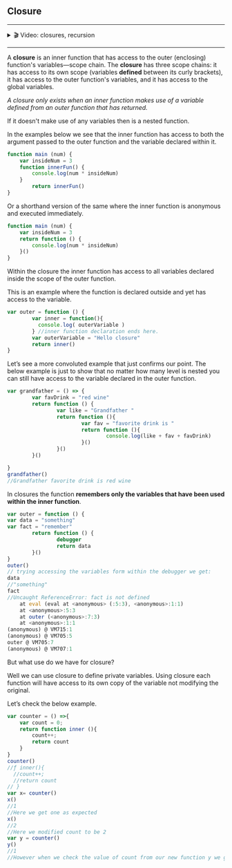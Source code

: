 ## Closure

---

<details>
    <summary>🎬 Video: closures, recursion</summary><div class='video-container'>
        <iframe width="560" height="315" src="https://www.youtube.com/embed/hOnLq-GQQqE?rel=0" frameborder="0" allow="accelerometer; autoplay; encrypted-media; gyroscope; picture-in-picture" allowfullscreen></iframe></div>
</details>

---



A **closure** is an inner function that has access to the outer (enclosing) function's variables—scope chain. The **closure** has three scope chains: it has access to its own scope (variables **defined** between its curly brackets), it has access to the outer function's variables, and it has access to the global variables.

*A closure only exists when an inner function makes use of a variable defined from an outer function that has returned.*

If it doesn't make use of any variables then is a nested function.

In the examples below we see that the inner function has access to both the argument passed to the outer function and the variable declared within it.

```javascript
function main (num) {
    var insideNum = 3
    function innerFun() { 
        console.log(num * insideNum) 
    }
        return innerFun()
}
```

Or a shorthand version of the same where the inner function is anonymous and executed immediately.

```javascript
function main (num) {
    var insideNum = 3
    return function () { 
        console.log(num * insideNum) 
    }()
}
```

Within the closure the inner function has access to all variables declared inside the scope of the outer function.

This is an example where the function is declared outside and yet has access to the variable.

```javascript
var outer = function () {
        var inner = function(){        
          console.log( outerVariable )
        } //inner function declaration ends here.
        var outerVariable = "Hello closure"
        return inner()
}
```

Let’s see a more convoluted example that just confirms our point. The below example is just to show that no matter how many level is nested you can still have access to the variable declared in the outer function.

```javascript
var grandfather = () => {
        var favDrink = "red wine"
        return function () {
                var like = "Grandfather "
                return function (){
                        var fav = "favorite drink is "
                        return function (){
                                console.log(like + fav + favDrink)
                        }()
                }()
        }()

}
grandfather()
//Grandfather favorite drink is red wine
```

In closures the function **remembers only the variables that have been used  within the inner function**.

```javascript
var outer = function () {
var data = "something"
var fact = "remember"
        return function () {
                debugger
                return data
        }()
}
outer()
// trying accessing the variables form within the debugger we get:
data
//"something"
fact
//Uncaught ReferenceError: fact is not defined
    at eval (eval at <anonymous> (:5:3), <anonymous>:1:1)
    at <anonymous>:5:3
    at outer (<anonymous>:7:3)
    at <anonymous>:1:1
(anonymous) @ VM715:1
(anonymous) @ VM705:5
outer @ VM705:7
(anonymous) @ VM707:1
```

But what use do we have for closure?

Well we can use closure to define private variables. Using closure each function will have access to its own copy of the variable not modifying the original.

Let’s check the below example.

```javascript
var counter = () =>{
    var count = 0;
    return function inner (){
        count++;
        return count
    }
}
counter()
//ƒ inner(){
  //count++;
  //return count
// }
var x= counter()
x()
//1
//Here we get one as expected
x()
//2
//Here we modified count to be 2
var y = counter()
y()
//1
//However when we check the value of count from our new function y we get one and not 2 because the original count is not being modified by our function x.
```